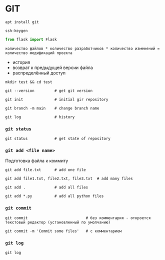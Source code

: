 # GIT

```shell
apt install git
```

```shell
ssh-keygen
```

```python
from flask import Flask
```

`количество файлов * количество разработчиков * количество изменений = количество модификаций проекта`

- история
- возврат к предыдущей версии файла
- распределённый доступ

```shell
mkdir test && cd test

git --version         # get git version

git init              # initial gir repository

git branch -m main    # change branch name

git log               # history
```

### `git status`
```shell
git status            # get state of repository
```

### `git add <file name>`
Подготовка файла к коммиту
```shell
git add file.txt      # add one file

git add file1.txt, file2.txt, file3.txt  # add many files

git add .             # add all files

git add *.py          # add all python files
```

### `git commit`
```shell
git commit                          # без комментария - откроется текстовый редактор (установленный по умолчанию)

git commit -m 'Commit some files'   # с комментарием
```

### `git log`
```shell
git log
```
